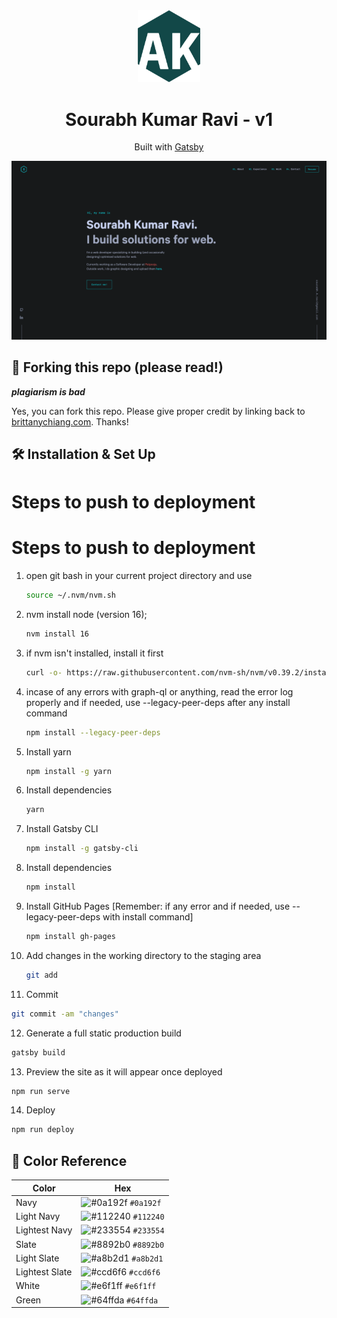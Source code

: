 <div align="center">
  <img alt="Logo" src="https://raw.githubusercontent.com/bchiang7/v4/main/src/images/logo.png" width="100" />
</div>
<h1 align="center">
  Sourabh Kumar Ravi - v1
</h1>
<p align="center">
  Built with <a href="https://www.gatsbyjs.org/" target="_blank">Gatsby</a>
</p>

![demo](https://raw.githubusercontent.com/SourabhRavi/personal-website-v1/main/src/images/demo.png)

## 🚨 Forking this repo (please read!)
 _**plagiarism is bad**_

Yes, you can fork this repo. Please give proper credit by linking back to [brittanychiang.com](https://brittanychiang.com). Thanks!

## 🛠 Installation & Set Up

# Steps to push to deployment

# Steps to push to deployment

1. open git bash in your current project directory and use

   ```sh
   source ~/.nvm/nvm.sh
   ```

2. nvm install node (version 16);

   ```sh
   nvm install 16
   ```

3. if nvm isn't installed, install it first

   ```sh
   curl -o- https://raw.githubusercontent.com/nvm-sh/nvm/v0.39.2/install.sh | bash
   ```

4. incase of any errors with graph-ql or anything, read the error log properly and if needed, use --legacy-peer-deps after any install command

   ```sh
   npm install --legacy-peer-deps
   ```

5. Install yarn

   ```sh
   npm install -g yarn
   ```

6. Install dependencies

   ```sh
   yarn
   ```

7. Install Gatsby CLI

   ```sh
   npm install -g gatsby-cli
   ```

8. Install dependencies

   ```sh
   npm install
   ```

9. Install GitHub Pages
   [Remember: if any error and if needed, use --legacy-peer-deps with install command]

   ```sh
   npm install gh-pages
   ```

10. Add changes in the working directory to the staging area

    ```sh
    git add
    ```

11. Commit 

   ```sh
   git commit -am "changes"
   ```

12. Generate a full static production build

   ```sh
   gatsby build
   ```

13. Preview the site as it will appear once deployed

   ```sh
   npm run serve
   ```

14. Deploy

   ```sh
   npm run deploy
   ```

## 🎨 Color Reference

| Color          | Hex                                                                |
| -------------- | ------------------------------------------------------------------ |
| Navy           | ![#0a192f](https://via.placeholder.com/10/0a192f?text=+) `#0a192f` |
| Light Navy     | ![#112240](https://via.placeholder.com/10/0a192f?text=+) `#112240` |
| Lightest Navy  | ![#233554](https://via.placeholder.com/10/303C55?text=+) `#233554` |
| Slate          | ![#8892b0](https://via.placeholder.com/10/8892b0?text=+) `#8892b0` |
| Light Slate    | ![#a8b2d1](https://via.placeholder.com/10/a8b2d1?text=+) `#a8b2d1` |
| Lightest Slate | ![#ccd6f6](https://via.placeholder.com/10/ccd6f6?text=+) `#ccd6f6` |
| White          | ![#e6f1ff](https://via.placeholder.com/10/e6f1ff?text=+) `#e6f1ff` |
| Green          | ![#64ffda](https://via.placeholder.com/10/64ffda?text=+) `#64ffda` |
